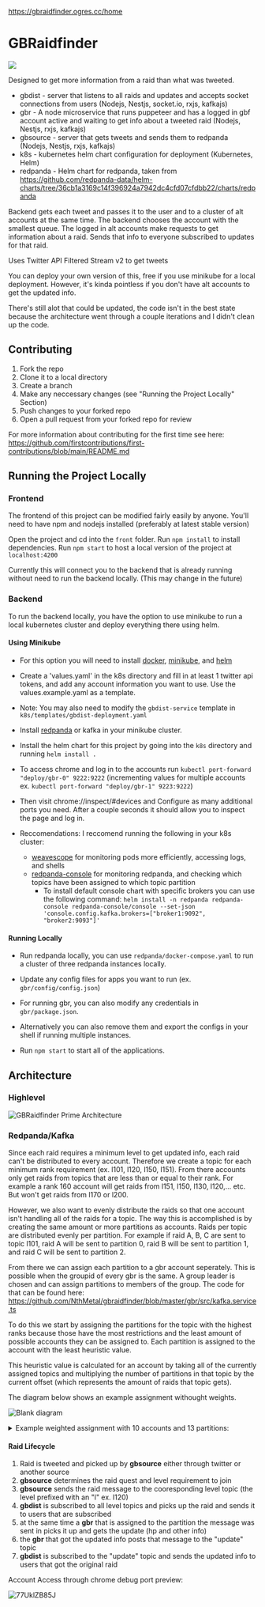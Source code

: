 https://gbraidfinder.ogres.cc/home

# GBRaidfinder

<img src="https://user-images.githubusercontent.com/7328874/203625257-ad0f5736-4657-493b-908c-e782c5ba7010.gif">

Designed to get more information from a raid than what was tweeted.

* gbdist - server that listens to all raids and updates and accepts socket connections from users (Nodejs, Nestjs, socket.io, rxjs, kafkajs)
* gbr - A node microservice that runs puppeteer and has a logged in gbf account active and waiting to get info about a tweeted raid (Nodejs, Nestjs, rxjs, kafkajs)
* gbsource - server that gets tweets and sends them to redpanda (Nodejs, Nestjs, rxjs, kafkajs)
* k8s - kubernetes helm chart configuration for deployment (Kubernetes, Helm)
* redpanda - Helm chart for redpanda, taken from https://github.com/redpanda-data/helm-charts/tree/36cb1a3169c14f396924a7942dc4cfd07cfdbb22/charts/redpanda

Backend gets each tweet and passes it to the user and to a cluster of alt accounts at the same time. The backend chooses the account with the smallest queue.
The logged in alt accounts make requests to get information about a raid. Sends that info to everyone subscribed to updates for that raid.

Uses Twitter API Filtered Stream v2 to get tweets

You can deploy your own version of this, free if you use minikube for a local deployment. However, it's kinda pointless if you don't have alt accounts to get the updated info.

There's still alot that could be updated, the code isn't in the best state because the architecture went through a couple iterations and I didn't clean up the code.

## Contributing

1. Fork the repo
2. Clone it to a local directory
3. Create a branch
4. Make any neccessary changes (see "Running the Project Locally" Section)
5. Push changes to your forked repo
6. Open a pull request from your forked repo for review

For more information about contributing for the first time see here: https://github.com/firstcontributions/first-contributions/blob/main/README.md

## Running the Project Locally

### Frontend

The frontend of this project can be modified fairly easily by anyone.
You'll need to have npm and nodejs installed (preferably at latest stable version)

Open the project and cd into the `front` folder.
Run `npm install` to install dependencies. 
Run `npm start` to host a local version of the project at `localhost:4200`

Currently this will connect you to the backend that is already running without need to run the backend locally. (This may change in the future)

### Backend

To run the backend locally, you have the option to use minikube to run a local kubernetes cluster and deploy everything there using helm.

#### Using Minikube

* For this option you will need to install [docker](https://docs.docker.com/get-docker/), [minikube](https://minikube.sigs.k8s.io/docs/start/), and [helm](https://helm.sh/docs/intro/install/)

* Create a 'values.yaml' in the k8s directory and fill in at least 1 twitter api tokens, and add any account information you want to use. Use the values.example.yaml as a template.

* Note: You may also need to modify the `gbdist-service` template in `k8s/templates/gbdist-deployment.yaml`

* Install [redpanda](https://docs.redpanda.com/docs/platform/quickstart/kubernetes-qs-dev/) or kafka in your minikube cluster. 

* Install the helm chart for this project by going into the `k8s` directory and running `helm install .`

* To access chrome and log in to the accounts run `kubectl port-forward "deploy/gbr-0" 9222:9222` (incrementing values for multiple accounts ex. `kubectl port-forward "deploy/gbr-1" 9223:9222`)

* Then visit chrome://inspect/#devices and Configure as many additional ports you need. After a couple seconds it should allow you to inspect the page and log in.

* Reccomendations: I reccomend running the following in your k8s cluster: 
  * [weavescope](https://www.weave.works/docs/scope/latest/installing/#k8s) for monitoring pods more efficiently, accessing logs, and shells
  * [redpanda-console](https://github.com/redpanda-data/console/tree/master/helm) for monitoring redpanda, and checking which topics have been assigned to which topic partition
    * To install default console chart with specific brokers you can use the following command: `helm install -n redpanda redpanda-console redpanda-console/console --set-json 'console.config.kafka.brokers=["broker1:9092", "broker2:9093"]'`

#### Running Locally

* Run redpanda locally, you can use `redpanda/docker-compose.yaml` to run a cluster of three redpanda instances locally.

* Update any config files for apps you want to run (ex. `gbr/config/config.json`)

* For running gbr, you can also modify any credentials in `gbr/package.json`. 

* Alternatively you can also remove them and export the configs in your shell if running multiple instances.

* Run `npm start` to start all of the applications.

## Architecture

### Highlevel
![GBRaidfinder Prime Architecture](https://user-images.githubusercontent.com/7328874/203427171-1a6f3a73-b428-4218-a626-b74b1c75ee62.png)

### Redpanda/Kafka

Since each raid requires a minimum level to get updated info, each raid can't be distributed to every account. Therefore we create a topic for each minimum rank requirement (ex. l101, l120, l150, l151). From there accounts only get raids from topics that are less than or equal to their rank. For example a rank 160 account will get raids from l151, l150, l130, l120,... etc. But won't get raids from l170 or l200.

However, we also want to evenly distribute the raids so that one account isn't handling all of the raids for a topic. The way this is accomplished is by creating the same amount or more partitions as accounts. Raids per topic are distributed evenly per partition. For example if raid A, B, C are sent to topic l101, raid A will be sent to partition 0, raid B will be sent to partition 1, and raid C will be sent to partition 2.

From there we can assign each partition to a gbr account seperately. This is possible when the groupid of every gbr is the same. A group leader is chosen and can assign partitions to members of the group. The code for that can be found here: https://github.com/NthMetal/gbraidfinder/blob/master/gbr/src/kafka.service.ts

To do this we start by assigning the partitions for the topic with the highest ranks because those have the most restrictions and the least amount of possible accounts they can be assigned to. Each partition is assigned to the account with the least heuristic value. 

This heuristic value is calculated for an account by taking all of the currently assigned topics and multiplying the number of partitions in that topic by the current offset (which represents the amount of raids that topic gets).

The diagram below shows an example assignment withought weights.

![Blank diagram](https://user-images.githubusercontent.com/7328874/203601827-09d25dc3-28cc-4409-8087-19afc6d7b4af.png)

<details>
  <summary>
    Example weighted assignment with 10 accounts and 13 partitions:
  </summary>

Weights:
<pre>
{
  l80: '2990',
  l30: '319',
  l150: '25265',
  l120: '100499',
  l170: '3247',
  l20: '2',
  l130: '15595',
  l151: '31999',
  l200: '24856',
  l101: '58710',
  l40: '2384'
}
</pre>
Assignment (with weighted values shown):
<pre>
{
    'gbr-217-00a9ea52-3ebf-472d-9b00-8cc6dab76ffa-70d3db3e-a993-4ec1-9db7-2020bbb40d3a': { // Heuristic Value (total): 335,585
      l200: [ 0,  2,  4, 6, 8, 10, 12 ], // Weighted Value: 7 * 24856 = 173992
      l120: [ 11 ], // Weighted Value: 1 * 100499 = 100499
      l101: [ 9 ], // Weighted Value: 1 * 58710 = 58710
      l40: [ 12 ] // Weighted Value: 1 * 2384 = 2384
    },
    'gbr-206-58071966-ee27-4749-bb90-b82f0c597d11-331f2cd4-713f-4fef-a9c7-be5c039a89f4': { // Heuristic Value (total): 335,326
      l200: [ 1, 3, 5, 7, 9, 11 ], // Weighted Value: 6 * 24856 = 149136
      l130: [ 10 ], // Weighted Value: 1 * 15595 = 15595
      l120: [ 7 ], // Weighted Value: 1 * 100499 = 100499
      l101: [ 5 ], // Weighted Value: 1 * 58710 = 58710
      l80: [ 5, 9 ], // Weighted Value: 2 * 2990 = 5980
      l40: [ 1, 7 ], // Weighted Value: 2 * 2384 = 4768
      l30: [ 5, 8 ] // Weighted Value: 2 * 319 = 638
    },
    'gbr-187-be921fd0-860d-4068-b15a-7eaed3583358-8085ae9e-a35f-4219-a0de-e1a4580caf07': { // Heuristic Value (total): 335,375
      l170: [ 0, 4, 8, 12 ], // Weighted Value: 4 * 3247 = 12988
      l151: [ 4, 9 ], // Weighted Value: 2 * 31999 = 63998
      l150: [ 1, 4, 9 ], // Weighted Value: 3 * 25265 = 75795
      l130: [ 12 ], // Weighted Value: 1 * 15595 = 15595
      l120: [ 9 ], // Weighted Value: 1 * 100499 = 100499
      l101: [ 7 ], // Weighted Value: 1 * 58710 = 58710
      l40: [ 0, 2, 8 ], // Weighted Value: 3 * 2384 = 7152
      l30: [ 6, 9 ] // Weighted Value: 2 * 319 = 638
    },
    'gbr-179-797843ac-4b1b-4584-9e0d-91a701c13eda-ec720c1d-1da6-4a3c-876b-472b47b74960': { // Heuristic Value (total): 374,187
      l170: [ 1, 5, 9 ], // Weighted Value: 3 * 3247 = 9741
      l151: [ 1, 6, 11 ], // Weighted Value: 3 * 31999 = 95997
      l150: [ 5, 10 ], // Weighted Value: 2 * 25265 = 50530
      l120: [ 5 ], // Weighted Value: 1 * 100499 = 100499
      l101: [ 2, 12 ] // Weighted Value: 2 * 58710 = 117420
    },
    'gbr-178-042f43ec-ec27-4839-95a4-1872d93c6997-c5d6474b-f095-4599-b100-0a62516fda54': { // Heuristic Value (total): 335,514
      l170: [ 2, 6, 10 ], // Weighted Value: 3 * 3247 = 9741
      l151: [ 2, 7, 12 ], // Weighted Value: 3 * 31999 = 95997
      l150: [ 6, 11 ], // Weighted Value: 2 * 25265 = 50530
      l120: [ 6 ], // Weighted Value: 1 * 100499 = 100499
      l101: [ 3 ], // Weighted Value: 1 * 58710 = 58710
      l80: [ 0, 2, 4, 8, 12 ], // Weighted Value: 5 * 2990 = 14950
      l40: [ 5, 11 ], // Weighted Value: 2 * 2384 = 4768
      l30: [ 12 ] // Weighted Value: 1 * 319 = 319
    },
    'gbr-175-68c6d009-8996-40df-a64c-41492066cfe9-20e476c9-facd-41ec-9dbd-7a4f7a9657f4': { // Heuristic Value (total): 335,405
      l170: [ 3, 7, 11 ], // Weighted Value: 3 * 3247 = 9741
      l151: [ 3, 8 ], // Weighted Value: 2 * 31999 = 63998
      l150: [ 0, 3, 8 ], // Weighted Value: 3 * 25265 = 75795
      l130: [ 11 ], // Weighted Value: 1 * 15595 = 15595
      l120: [ 8 ], // Weighted Value: 1 * 100499 = 100499
      l101: [ 6 ], // Weighted Value: 1 * 58710 = 58710
      l80: [ 6, 10 ], // Weighted Value: 2 * 2990 = 5980
      l40: [ 3, 9 ], // Weighted Value: 2 * 2384 = 4768
      l30: [ 10 ] // Weighted Value: 1 * 319 = 319
    },
    'gbr-161-7806a832-01e7-4a89-a3ce-d8a649bc1b5f-c30eea20-ed03-4443-8a7a-2d1bee7d5a5a': { // Heuristic Value (total): 335,325
      l151: [ 0, 5, 10 ], // Weighted Value: 3 * 31999 = 95997
      l150: [ 2, 7, 12 ], // Weighted Value: 3 * 25265 = 75795
      l120: [ 10 ], // Weighted Value: 1 * 100499 = 100499
      l101: [ 8 ], // Weighted Value: 1 * 58710 = 58710
      l40: [ 6 ], // Weighted Value: 1 * 2384 = 2384
      l30: [ 0, 1, 2, 3, 4, 7 ], // Weighted Value: 6 * 319 = 1914
      l20: [ 0, 1, 2, 3, 4, 5, 6, 7, 8, 9, 10, 11, 12 ] // Weighted Value: 13 * 2 = 26
    },
    'gbr-146-0a297ca5-ddba-430c-b0c7-3d31e113c4b1-b7346f27-b403-49c5-95b0-13c8f79acf77': { // Heuristic Value (total): 373,869
      l130: [ 0, 1, 2, 3, 4, 5, 6, 7, 8, 9 ], // Weighted Value: 10 * 15595 = 155950
      l120: [ 4 ], // Weighted Value: 1 * 100499 = 100499
      l101: [ 1, 11 ] // Weighted Value: 2 * 58710 = 117420
    },
    'gbr-126-7ec4b018-668d-4f14-b997-2f4da680c057-4a1af67a-ea61-4f06-a745-f7db6744ba0b': {  // Heuristic Value (total): 360,207
        l120: [ 0, 2, 12 ], // Weighted Value: 3 * 100499 = 301497
        l101: [ 10 ] // Weighted Value: 1 * 58710 = 58710
    },
    'gbr-120-a6ac587c-a37d-4a92-ae7b-0e8739fca0bb-a488d853-4f38-4aed-b41b-fd41a31c3acc': { // Heuristic Value (total): 335,465
      l120: [ 1, 3 ], // Weighted Value: 2 * 100499 = 200998
      l101: [ 0, 4 ], // Weighted Value: 2 * 58710 = 117420
      l80: [ 1, 3, 7, 11 ], // Weighted Value: 4 * 2990 = 11960
      l40: [ 4, 10 ], // Weighted Value: 2 * 2384 = 4768
      l30: [ 11 ] // Weighted Value: 1 * 319 = 319
    }
  }
</pre>
</details>


#### Raid Lifecycle
1. Raid is tweeted and picked up by **gbsource** either through twitter or another source
2. **gbsource** determines the raid quest and level requirement to join
3. **gbsource** sends the raid message to the cooresponding level topic (the level prefixed with an "l" ex. l120)
4. **gbdist** is subscribed to all level topics and picks up the raid and sends it to users that are subscribed
5. at the same time a **gbr** that is assigned to the partition the message was sent in picks it up and gets the update (hp and other info)
6. the **gbr** that got the updated info posts that message to the "update" topic
7. **gbdist** is subscribed to the "update" topic and sends the updated info to users that got the original raid

Account Access through chrome debug port preview:

![77UklZB85J](https://user-images.githubusercontent.com/7328874/200845657-eea8cc8f-021c-40e5-ad83-507d175f4bd9.gif)
